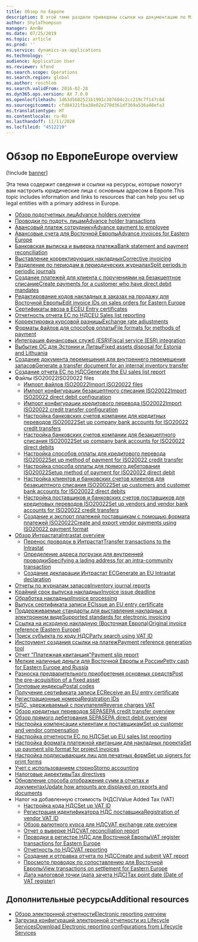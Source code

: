 ```yaml
---
title: Обзор по Европе
description: В этой теме разделе приведены ссылки на документацию по Microsoft Dynamics 365 Finance для Европы.
author: ShylaThompson
manager: AnnBe
ms.date: 07/25/2019
ms.topic: article
ms.prod: ''
ms.service: dynamics-ax-applications
ms.technology: ''
audience: Application User
ms.reviewer: kfend
ms.search.scope: Operations
ms.search.region: global
ms.author: roschlom
ms.search.validFrom: 2016-02-28
ms.dyn365.ops.version: AX 7.0.0
ms.openlocfilehash: 1d63d5682521b1991c387604c2cc219c7f147c8d
ms.sourcegitcommit: cfd84321fba38e02e270d361df369a536a48efa3
ms.translationtype: HT
ms.contentlocale: ru-RU
ms.lasthandoff: 11/11/2020
ms.locfileid: "4512219"
---
```

# <a name="europe-overview"></a><span data-ttu-id="e0a3a-103">Обзор по Европе</span><span class="sxs-lookup"><span data-stu-id="e0a3a-103">Europe overview</span></span>

[!include [banner](../includes/banner.md)]

<span data-ttu-id="e0a3a-104">Эта тема содержит сведения и ссылки на ресурсы, которые помогут вам настроить юридические лица с основным адресом в Европе.</span><span class="sxs-lookup"><span data-stu-id="e0a3a-104">This topic includes information and links to resources that can help you set up legal entities with a primary address in Europe.</span></span> 

- [<span data-ttu-id="e0a3a-105">Обзор подотчетных лиц</span><span class="sxs-lookup"><span data-stu-id="e0a3a-105">Advance holders overview</span></span>](emea-advance-holders.md)
 - [<span data-ttu-id="e0a3a-106">Проводки по подотч. лицам</span><span class="sxs-lookup"><span data-stu-id="e0a3a-106">Advance holder transactions</span></span>](emea-advance-holders-transactions.md)
 - [<span data-ttu-id="e0a3a-107">Авансовый платеж сотруднику</span><span class="sxs-lookup"><span data-stu-id="e0a3a-107">Advance payment to employee</span></span>](tasks/advance-payment-employee.md)
- [<span data-ttu-id="e0a3a-108">Авансовые счета для Восточной Европы</span><span class="sxs-lookup"><span data-stu-id="e0a3a-108">Advance invoices for Eastern Europe</span></span>](emea-advance-invoice.md)
- [<span data-ttu-id="e0a3a-109">Банковская выписка и выверка платежа</span><span class="sxs-lookup"><span data-stu-id="e0a3a-109">Bank statement and payment reconciliation</span></span>](emea-bank-reconciliation.md)
- [<span data-ttu-id="e0a3a-110">Выставление корректирующих накладных</span><span class="sxs-lookup"><span data-stu-id="e0a3a-110">Corrective invoicing</span></span>](emea-corrective-invoice.md)
- [<span data-ttu-id="e0a3a-111">Разделение по периодам в периодических журналах</span><span class="sxs-lookup"><span data-stu-id="e0a3a-111">Split periods in periodic journals</span></span>](emea-create-post-periodic-journals.md)
- [<span data-ttu-id="e0a3a-112">Создание платежей для клиента с поручениями на безакцептное списание</span><span class="sxs-lookup"><span data-stu-id="e0a3a-112">Create payments for a customer who have direct debit mandates</span></span>](tasks/create-payments-customers-who-have-direct-debit-mandates.md)
- [<span data-ttu-id="e0a3a-113">Редактирование кодов накладных в заказах на продажу для Восточной Европы</span><span class="sxs-lookup"><span data-stu-id="e0a3a-113">Edit invoice IDs on sales orders for Eastern Europe</span></span>](emea-edit-invoice-id-sales-orders.md)
- [<span data-ttu-id="e0a3a-114">Сертификаты ввоза в ЕС</span><span class="sxs-lookup"><span data-stu-id="e0a3a-114">EU Entry certificates</span></span>](emea-entry-certificates.md)
- [<span data-ttu-id="e0a3a-115">Отчетность отчета ЕС по НДС</span><span class="sxs-lookup"><span data-stu-id="e0a3a-115">EU Sales list reporting</span></span>](emea-eu-sales-list.md)
- [<span data-ttu-id="e0a3a-116">Корректировка курсовой разницы</span><span class="sxs-lookup"><span data-stu-id="e0a3a-116">Exchange rate adjustments</span></span>](emea-exchange-rate-adjustments.md)
- [<span data-ttu-id="e0a3a-117">Форматы файлов для способов оплаты</span><span class="sxs-lookup"><span data-stu-id="e0a3a-117">File formats for methods of payment</span></span>](emea-select-file-formats-for-the-method-of-payments.md)
- [<span data-ttu-id="e0a3a-118">Интеграция финансовых служб (ESR)</span><span class="sxs-lookup"><span data-stu-id="e0a3a-118">Fiscal service (ESR) integration</span></span>](emea-fiscal-service-integration.md)
- [<span data-ttu-id="e0a3a-119">Выбытие ОС для Эстонии и Литвы</span><span class="sxs-lookup"><span data-stu-id="e0a3a-119">Fixed assets disposal for Estonia and Lithuania</span></span>](emea-credit-note-reverse-fixed-asset-sale.md)
- [<span data-ttu-id="e0a3a-120">Создание документа перемещения для внутреннего перемещения запасов</span><span class="sxs-lookup"><span data-stu-id="e0a3a-120">Generate a transfer document for an internal inventory transfer</span></span>](tasks/transfer-document-internal-inventory-transfer.md)
- [<span data-ttu-id="e0a3a-121">Создание отчета ЕС по НДС</span><span class="sxs-lookup"><span data-stu-id="e0a3a-121">Generate the EU sales list report</span></span>](tasks/eur-00011-eu-sales-list-report.md)
- <span data-ttu-id="e0a3a-122">Файлы ISO20022</span><span class="sxs-lookup"><span data-stu-id="e0a3a-122">ISO20022 files</span></span>
  - [<span data-ttu-id="e0a3a-123">Импорт файлов ISO20022</span><span class="sxs-lookup"><span data-stu-id="e0a3a-123">Import ISO20022 files</span></span>](emea-ISO20022-file-formats.md)
  - [<span data-ttu-id="e0a3a-124">Импорт конфигурации безакцептного списания ISO20022</span><span class="sxs-lookup"><span data-stu-id="e0a3a-124">Import ISO20022 direct debit configuration</span></span>](tasks/import-iso20022-direct-debit-configuration.md)
  - [<span data-ttu-id="e0a3a-125">Импорт конфигурации кредитового перевода ISO20022</span><span class="sxs-lookup"><span data-stu-id="e0a3a-125">Import ISO20022 credit transfer configuration</span></span>](tasks/import-iso20022-credit-transfer-configuration.md)
  - [<span data-ttu-id="e0a3a-126">Настройка банковских счетов компании для кредитных переводов ISO20022</span><span class="sxs-lookup"><span data-stu-id="e0a3a-126">Set up company bank accounts for ISO20022 credit transfers</span></span>](tasks/set-up-company-bank-accounts-iso20022-credit-transfers.md)
  - [<span data-ttu-id="e0a3a-127">Настройка банковских счетов компании для безакцептного списания ISO20022</span><span class="sxs-lookup"><span data-stu-id="e0a3a-127">Set up company bank accounts for ISO20022 direct debits</span></span>](tasks/set-up-company-bank-accounts-iso20022-direct-debits.md)
  - [<span data-ttu-id="e0a3a-128">Настройка способов оплаты для кредитового перевода ISO20022</span><span class="sxs-lookup"><span data-stu-id="e0a3a-128">Set up method of payment for ISO20022 credit transfer</span></span>](tasks/set-up-method-payment-iso20022-credit-transfer.md)
  - [<span data-ttu-id="e0a3a-129">Настройка способа оплаты для прямого дебетования ISO20022</span><span class="sxs-lookup"><span data-stu-id="e0a3a-129">Setup method of payment for ISO20022 direct debit</span></span>](tasks/setup-method-payment-iso20022-direct-debit.md)
  - [<span data-ttu-id="e0a3a-130">Настройка клиентов и банковских счетов клиентов для безакцептного списания ISO20022</span><span class="sxs-lookup"><span data-stu-id="e0a3a-130">Set up customers and customer bank accounts for ISO20022 direct debits</span></span>](tasks/set-up-bank-accounts-iso20022-direct-debits.md)
  - [<span data-ttu-id="e0a3a-131">Настройка поставщиков и банковских счетов поставщиков для кредитовых переводов ISO20022</span><span class="sxs-lookup"><span data-stu-id="e0a3a-131">Set up vendors and vendor bank accounts for ISO20022 credit transfers</span></span>](tasks/set-up-vendor-iso20022-credit-transfers.md)
  - [<span data-ttu-id="e0a3a-132">Создание и экспорт платежей поставщикам с помощью формата платежей ISO20022</span><span class="sxs-lookup"><span data-stu-id="e0a3a-132">Create and export vendor payments using ISO20022 payment format</span></span>](tasks/create-export-vendor-payments-iso20022-payment-format.md)
- [<span data-ttu-id="e0a3a-133">Обзор Интрастата</span><span class="sxs-lookup"><span data-stu-id="e0a3a-133">Intrastat overview</span></span>](emea-intrastat.md)
  - [<span data-ttu-id="e0a3a-134">Перенос проводок в Интрастат</span><span class="sxs-lookup"><span data-stu-id="e0a3a-134">Transfer transactions to the Intrastat</span></span>](tasks/transfer-transactions-intrastat.md)
  - [<span data-ttu-id="e0a3a-135">Определение адреса погрузки для внутренней проводки</span><span class="sxs-lookup"><span data-stu-id="e0a3a-135">Specifying a lading address for an intra-community transaction</span></span>](tasks/eur-00002-specify-lading-address-intra-community.md)
  - [<span data-ttu-id="e0a3a-136">Создание декларации Интрастат ЕС</span><span class="sxs-lookup"><span data-stu-id="e0a3a-136">Generate an EU Intrastat declaration</span></span>](tasks/eur-00002-eu-intrastat-declaration.md)
- [<span data-ttu-id="e0a3a-137">Отчеты по журналам запасов</span><span class="sxs-lookup"><span data-stu-id="e0a3a-137">Inventory journal reports</span></span>](emea-set-up-report-inventory-journal-names.md)
- [<span data-ttu-id="e0a3a-138">Крайний срок выпуска накладных</span><span class="sxs-lookup"><span data-stu-id="e0a3a-138">Invoice issue deadline</span></span>](emea-invoice-issue-deadline.md)
- [<span data-ttu-id="e0a3a-139">Обработка накладных</span><span class="sxs-lookup"><span data-stu-id="e0a3a-139">Invoice processing</span></span>](emea-invoice-processing.md)
- [<span data-ttu-id="e0a3a-140">Выпуск сертификата записи ЕС</span><span class="sxs-lookup"><span data-stu-id="e0a3a-140">Issue an EU entry certificate</span></span>](tasks/eur-00012-issue-eu-entry-certificate.md)
- [<span data-ttu-id="e0a3a-141">Поддерживаемые стандарты для выставления накладных в электронном виде</span><span class="sxs-lookup"><span data-stu-id="e0a3a-141">Supported standards for electronic invoicing</span></span>](emea-oioubl-standards-electronic-invoicing.md)
- [<span data-ttu-id="e0a3a-142">Ссылка на исходную накладную (Восточная Европа)</span><span class="sxs-lookup"><span data-stu-id="e0a3a-142">Original invoice reference (Eastern Europe)</span></span>](tasks/ee-00004-original-invoice-reference.md)
- [<span data-ttu-id="e0a3a-143">Поиск субъекта по коду НДС</span><span class="sxs-lookup"><span data-stu-id="e0a3a-143">Party search using VAT ID</span></span>](tasks/eur-00015-party-search-vat-id.md)
- [<span data-ttu-id="e0a3a-144">Инструмент создания ссылки на платеж</span><span class="sxs-lookup"><span data-stu-id="e0a3a-144">Payment reference generation tool</span></span>](tasks/ee-00015-payment-reference-generation-tool.md)
- [<span data-ttu-id="e0a3a-145">Отчет "Платежная квитанция"</span><span class="sxs-lookup"><span data-stu-id="e0a3a-145">Payment slip report</span></span>](emea-eur-payment-slip-report-giro.md)
- [<span data-ttu-id="e0a3a-146">Мелкие наличные деньги для Восточной Европы и России</span><span class="sxs-lookup"><span data-stu-id="e0a3a-146">Petty cash for Eastern Europe and Russia</span></span>](emea-petty-cash.md)
- [<span data-ttu-id="e0a3a-147">Разноска предварительного приобретения основных средств</span><span class="sxs-lookup"><span data-stu-id="e0a3a-147">Post the pre-acquisition of a fixed asset</span></span>](emea-pre-acquisition-acquisition-fixed-asset.md)
- [<span data-ttu-id="e0a3a-148">Почтовые индексы</span><span class="sxs-lookup"><span data-stu-id="e0a3a-148">Postal codes</span></span>](emea-import-create-postal-codes-manually.md)
- [<span data-ttu-id="e0a3a-149">Получение сертификата записи ЕС</span><span class="sxs-lookup"><span data-stu-id="e0a3a-149">Receive an EU entry certificate</span></span>](tasks/eur-00012-receive-eu-entry-certificate.md)
- [<span data-ttu-id="e0a3a-150">Регистрационные номера</span><span class="sxs-lookup"><span data-stu-id="e0a3a-150">Registration IDs</span></span>](emea-registration-ids.md)
- [<span data-ttu-id="e0a3a-151">НДС, удерживаемый с покупателя</span><span class="sxs-lookup"><span data-stu-id="e0a3a-151">Reverse charges VAT</span></span>](emea-reverse-charge.md)
- [<span data-ttu-id="e0a3a-152">Обзор кредитных переводов SEPA</span><span class="sxs-lookup"><span data-stu-id="e0a3a-152">SEPA credit transfer overview</span></span>](../accounts-payable/sepa-credit-transfer.md)
- [<span data-ttu-id="e0a3a-153">Обзор прямого дебетования SEPA</span><span class="sxs-lookup"><span data-stu-id="e0a3a-153">SEPA direct debit overview</span></span>](../accounts-receivable/sepa-direct-debit-overview.md)
- [<span data-ttu-id="e0a3a-154">Настройка компенсации клиентам и поставщикам</span><span class="sxs-lookup"><span data-stu-id="e0a3a-154">Set up customer and vendor compensation</span></span>](emea-compensation-customer-vendor-transactions.md)
- [<span data-ttu-id="e0a3a-155">Настройка отчетности ЕС по НДС</span><span class="sxs-lookup"><span data-stu-id="e0a3a-155">Set up EU sales list reporting</span></span>](tasks/eur-00011-eu-sales-list-reporting.md)
- [<span data-ttu-id="e0a3a-156">Настройка формата платежной квитанции для накладных проекта</span><span class="sxs-lookup"><span data-stu-id="e0a3a-156">Set up payment slip format for project invoices</span></span>](tasks/set-up-payment-slip-format-project-invoices.md)
- [<span data-ttu-id="e0a3a-157">Настройка подписывающих лиц для печатных форм</span><span class="sxs-lookup"><span data-stu-id="e0a3a-157">Set up signers for print forms</span></span>](emea-set-up-signers-for-printing-forms.md)
- [<span data-ttu-id="e0a3a-158">Учет с использованием сторно</span><span class="sxs-lookup"><span data-stu-id="e0a3a-158">Storno accounting</span></span>](emea-storno.md)
- [<span data-ttu-id="e0a3a-159">Налоговые директивы</span><span class="sxs-lookup"><span data-stu-id="e0a3a-159">Tax directives</span></span>](emea-tax-directives.md)
- [<span data-ttu-id="e0a3a-160">Обновление способа отображения сумм в отчетах и документах</span><span class="sxs-lookup"><span data-stu-id="e0a3a-160">Update how amounts are displayed on reports and documents</span></span>](emea-amount-printing-forms.md)
- <span data-ttu-id="e0a3a-161">Налог на добавленную стоимость (НДС)</span><span class="sxs-lookup"><span data-stu-id="e0a3a-161">Value Added Tax (VAT)</span></span>
  - [<span data-ttu-id="e0a3a-162">Настройка кода НДС</span><span class="sxs-lookup"><span data-stu-id="e0a3a-162">Set up VAT ID</span></span>](tasks/eur-00015-vat-id.md)
  - [<span data-ttu-id="e0a3a-163">Регистрация идентификатора НДС поставщика</span><span class="sxs-lookup"><span data-stu-id="e0a3a-163">Registration of vendor VAT ID</span></span>](tasks/eur-00015-registration-vendor-vat-id.md)
  - [<span data-ttu-id="e0a3a-164">Обзор валютного курса для НДС</span><span class="sxs-lookup"><span data-stu-id="e0a3a-164">VAT exchange rate overview</span></span>](emea-vat-exchange-rate.md)
  - [<span data-ttu-id="e0a3a-165">Отчет о выверке НДС</span><span class="sxs-lookup"><span data-stu-id="e0a3a-165">VAT reconciliation report</span></span>](tasks/eur-00018-vat-reconciliation-report.md)
  - [<span data-ttu-id="e0a3a-166">Проводки в регистре НДС для Восточной Европы</span><span class="sxs-lookup"><span data-stu-id="e0a3a-166">VAT register transactions for Eastern Europe</span></span>](emea-vat-register-transactions.md)
  - [<span data-ttu-id="e0a3a-167">Отчетность по НДС</span><span class="sxs-lookup"><span data-stu-id="e0a3a-167">VAT reporting</span></span>](emea-vat-reporting.md)
  - [<span data-ttu-id="e0a3a-168">Создание и отправка отчета по НДС</span><span class="sxs-lookup"><span data-stu-id="e0a3a-168">Create and submit VAT report</span></span>](tasks/create-submit-vat-report.md)
  - [<span data-ttu-id="e0a3a-169">Просмотр проводок по сопоставлению для Восточной Европы</span><span class="sxs-lookup"><span data-stu-id="e0a3a-169">View transactions on settlement for Eastern Europe</span></span>](emea-transactions-settlement-form.md)
  - [<span data-ttu-id="e0a3a-170">Дата налоговой точки (дата зачета НДС)</span><span class="sxs-lookup"><span data-stu-id="e0a3a-170">Tax point date (Date of VAT register)</span></span>](emea-tax-point-date.md)

## <a name="additional-resources"></a><span data-ttu-id="e0a3a-171">Дополнительные ресурсы</span><span class="sxs-lookup"><span data-stu-id="e0a3a-171">Additional resources</span></span>

- [<span data-ttu-id="e0a3a-172">Обзор электронной отчетности</span><span class="sxs-lookup"><span data-stu-id="e0a3a-172">Electronic reporting overview</span></span>](../../dev-itpro/analytics/general-electronic-reporting.md)
- [<span data-ttu-id="e0a3a-173">Загрузка конфигураций электронной отчетности из Lifecycle Services</span><span class="sxs-lookup"><span data-stu-id="e0a3a-173">Download Electronic reporting configurations from Lifecycle Services</span></span>](../../dev-itpro/analytics/download-electronic-reporting-configuration-lcs.md)
